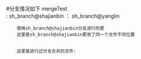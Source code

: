 #分支情况如下
    mergeTest   
      : sh_branch@shajianbin
      ： sh_branch@yanglin


		使用sh_branch@shajianbin分支进行的更
		这里是sh_branch@shajianbin更改了同一个文件不同位置


		这里是进行过分支合并的文件:
